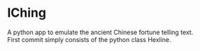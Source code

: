 # IChing
A python app to emulate the ancient Chinese fortune telling text. <br/>
First commit simply consists of the python class Hexline.
